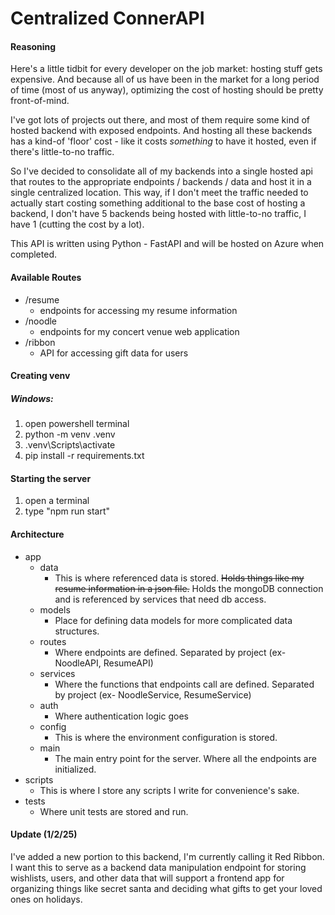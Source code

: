 # Centralized ConnerAPI

#### Reasoning
Here's a little tidbit for every developer on the job market: hosting stuff gets expensive. And because all of us have been in the market for a long period of time (most of us anyway), optimizing the cost of hosting should be pretty front-of-mind.

I've got lots of projects out there, and most of them require some kind of hosted backend with exposed endpoints. And hosting all these backends has a kind-of 'floor' cost - like it costs *something* to have it hosted, even if there's little-to-no traffic. 

So I've decided to consolidate all of my backends into a single hosted api that routes to the appropriate endpoints / backends / data and host it in a single centralized location. This way, if I don't meet the traffic needed to actually start costing something additional to the base cost of hosting a backend, I don't have 5 backends being hosted with little-to-no traffic, I have 1 (cutting the cost by a lot).

This API is written using Python - FastAPI and will be hosted on Azure when completed.

#### Available Routes

- /resume 
  - endpoints for accessing my resume information
- /noodle 
  - endpoints for my concert venue web application
- /ribbon
  - API for accessing gift data for users

#### Creating venv
##### Windows:
1) open powershell terminal
2) python -m venv .venv
3) .venv\Scripts\activate
4) pip install -r requirements.txt

#### Starting the server

1) open a terminal
2) type "npm run start"

#### Architecture
- app
  - data
    - This is where referenced data is stored. ~~Holds things like my resume information in a json file.~~ Holds the mongoDB connection and is referenced by services that need db access.
  - models
    - Place for defining data models for more complicated data structures.
  - routes
    - Where endpoints are defined. Separated by project (ex- NoodleAPI, ResumeAPI)
  - services
    - Where the functions that endpoints call are defined. Separated by project (ex- NoodleService, ResumeService)
  - auth
    - Where authentication logic goes
  - config
    - This is where the environment configuration is stored.
  - main
    - The main entry point for the server. Where all the endpoints are initialized.
- scripts
  - This is where I store any scripts I write for convenience's sake.
- tests
  - Where unit tests are stored and run.

#### Update (1/2/25)

I've added a new portion to this backend, I'm currently calling it Red Ribbon. I want this to serve as a backend data manipulation endpoint for storing wishlists, users, and other data that will support a frontend app for organizing things like secret santa and deciding what gifts to get your loved ones on holidays.